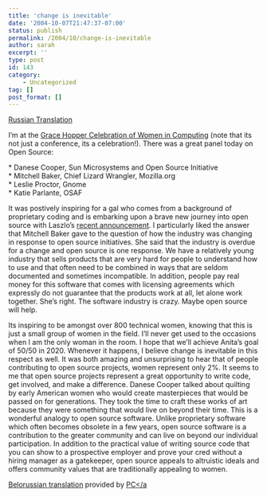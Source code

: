 ```yaml
---
title: 'change is inevitable'
date: '2004-10-07T21:47:37-07:00'
status: publish
permalink: /2004/10/change-is-inevitable
author: sarah
excerpt: ''
type: post
id: 143
category:
    - Uncategorized
tag: []
post_format: []
---
```

[Russian Translation](http://www.opensourceinitiative.net/2011/12/08/%D0%B8%D0%B7%D0%BC%D0%B5%D0%BD%D0%B5%D0%BD%D0%B8%D1%8F-%D0%BD%D0%B5%D0%B8%D0%B7%D0%B1%D0%B5%D0%B6%D0%BD%D1%8B/19/)

I’m at the [Grace Hopper Celebration of Women in Computing](http://www.gracehopper.org/) (note that its not just a conference, its a celebration!). There was a great panel today on Open Source:

\* Danese Cooper, Sun Microsystems and Open Source Initiative  
\* Mitchell Baker, Chief Lizard Wrangler, Mozilla.org  
\* Leslie Proctor, Gnome  
\* Katie Parlante, OSAF

It was postively inspiring for a gal who comes from a background of proprietary coding and is embarking upon a brave new journey into open source with Laszlo’s [recent announcement](http://www.laszlosystems.com/company/news/press_releases/pr_oct_04.php). I particularly liked the answer that Mitchell Baker gave to the question of how the industry was changing in response to open source initiatives. She said that the industry is overdue for a change and open source is one response. We have a relatively young industry that sells products that are very hard for people to understand how to use and that often need to be combined in ways that are seldom documented and sometimes incompatible. In addition, people pay real money for this software that comes with licensing agreements which expressly do not guarantee that the products work at all, let alone work together. She’s right. The software industry is crazy. Maybe open source will help.

Its inspiring to be amongst over 800 technical women, knowing that this is just a small group of women in the field. I’ll never get used to the occasions when I am the only woman in the room. I hope that we’ll achieve Anita’s goal of 50/50 in 2020. Whenever it happens, I believe change is inevitable in this respect as well. It was both amazing and unsurprising to hear that of people contributing to open source projects, women represent only 2%. It seems to me that open source projects represent a great opportunity to write code, get involved, and make a difference. Danese Cooper talked about quilting by early American women who would create masterpieces that would be passed on for generations. They took the time to craft these works of art because they were something that would live on beyond their time. This is a wonderful analogy to open source software. Unlike proprietary software which often becomes obsolete in a few years, open source software is a contribution to the greater community and can live on beyond our individual participation. In addition to the practical value of writing source code that you can show to a prospective employer and prove your cred without a hiring manager as a gatekeeper, open source appeals to altruistic ideals and offers community values that are traditionally appealing to women.

[Belorussian translation](http://pc.de/pages/change-is-inevitable-be) provided by [PC&lt;/a](http://pc.de/)